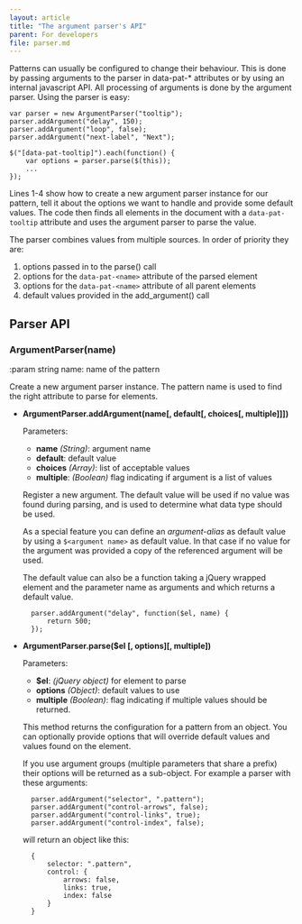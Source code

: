 ```yaml
---
layout: article
title: "The argument parser's API"
parent: For developers
file: parser.md
---
```


Patterns can usually be configured to change their behaviour. This is done
by passing arguments to the parser in data-pat-\* attributes or by using
an internal javascript API. All processing of arguments is done by the
argument parser. Using the parser is easy:

```
var parser = new ArgumentParser("tooltip");
parser.addArgument("delay", 150);
parser.addArgument("loop", false);
parser.addArgument("next-label", "Next");

$("[data-pat-tooltip]").each(function() {
    var options = parser.parse($(this));
    ...
});
```

Lines 1-4 show how to create a new argument parser instance for our
pattern, tell it about the options we want to handle and provide some
default values. The code then finds all elements in the document with a
`data-pat-tooltip` attribute and uses the argument parser to parse the
value.

The parser combines values from multiple sources. In order of priority
they are:

1.  options passed in to the parse() call
2.  options for the `data-pat-<name>` attribute of the parsed element
3.  options for the `data-pat-<name>` attribute of all parent elements
4.  default values provided in the add\_argument() call

## Parser API

### ArgumentParser(name)

   :param string name: name of the pattern

   Create a new argument parser instance. The pattern name is used to find the
   right attribute to parse for elements.


- **ArgumentParser.addArgument(name[, default[, choices[, multiple]]])**

    Parameters:
    - **name** *(String)*: argument name
    - **default**: default value
    - **choices** *(Array)*: list of acceptable values
    - **multiple**: *(Boolean)* flag indicating if argument is a list of values

    Register a new argument. The default value will be used if no value was
    found during parsing, and is used to determine what data type should be
    used.

    As a special feature you can define an *argument-alias* as default value by
    using a ```$<argument name>``` as default value. In that case if no value
    for the argument was provided a copy of the referenced argument will be
    used.

    The default value can also be a function taking a jQuery wrapped element
    and the parameter name as arguments and which returns a default value.

        parser.addArgument("delay", function($el, name) {
            return 500;
        });

- **ArgumentParser.parse($el [, options][, multiple])**

    Parameters:
    - **$el**: *(jQuery object)* for element to parse
    - **options** *(Object)*: default values to use
    - **multiple** *(Boolean)*: flag indicating if multiple values should be returned.

    This method returns the configuration for a pattern from an object. You can
    optionally provide options that will override default values and values
    found on the element.

    If you use argument groups (multiple parameters that share a prefix) their
    options will be returned as a sub-object. For example a parser with
    these arguments:

        parser.addArgument("selector", ".pattern");
        parser.addArgument("control-arrows", false);
        parser.addArgument("control-links", true);
        parser.addArgument("control-index", false);

    will return an object like this:

        {
            selector: ".pattern",
            control: {
                arrows: false,
                links: true,
                index: false
            }
        }
